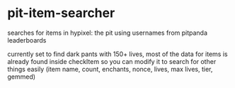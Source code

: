 # pit-item-searcher
searches for items in hypixel: the pit using usernames from pitpanda leaderboards

currently set to find dark pants with 150+ lives, most of the data for items is already found inside checkItem so you can modify it to search for other things easily (item name, count, enchants, nonce, lives, max lives, tier, gemmed)
